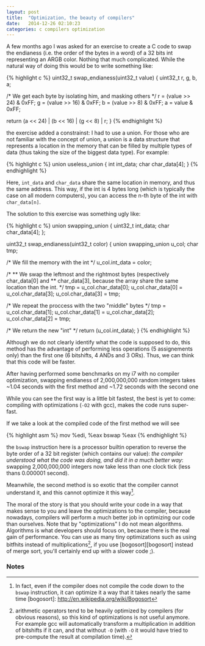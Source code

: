 ```yaml
---
layout: post
title:  "Optimization, the beauty of compilers"
date:   2014-12-26 02:10:23
categories: c compilers optimization
---
```


A few months ago I was asked for an exercise to create a C code to swap the
endianess (i.e. the order of the bytes in a word) of a 32 bits int representing
an ARGB color.
Nothing that much complicated. While the natural way of doing this would be
to write something like:

{% highlight c %}
uint32_t swap_endianess(uint32_t value)
{
  uint32_t r, g, b, a;

  /* We get each byte by isolating him, and masking others */
  r = (value >> 24) & 0xFF;
  g = (value >> 16) & 0xFF;
  b = (value >>  8) & 0xFF;
  a =  value        & 0xFF;

  return (a << 24) | (b << 16) | (g << 8) | r;
}
{% endhighlight %}

the exercise added a constrainst: I had to use a union. For those who are
not familiar with the concept of union, a union is a data structure that
represents a location in the memory that can be filled by multiple types
of data (thus taking the size of the biggest data type). For example:

{% highlight c %}
union	useless_union
{
  int	int_data;
  char	char_data[4];
}
{% endhighlight %}

Here, `int_data` and `char_data` share the same location in memory, and thus
the same address. This way, if the int is 4 bytes long (which is typically
the case on all modern computers), you can access the n-th byte of the int
with `char_data[n]`.

The solution to this exercise was something ugly like:

{% highlight c %}
union	swapping_union
{
  uint32_t	int_data;
  char		char_data[4];
};

uint32_t	swap_endianess(uint32_t color)
{
  union swapping_union	u_col;
  char			tmp;

  /* We fill the memory with the int */
  u_col.int_data = color;

  /*
  ** We swap the leftmost and the rightmost bytes (respectively char_data[0] and
  ** char_data[3], because the array share the same location than the int.
  */
  tmp = u_col.char_data[0];
  u_col.char_data[0] = u_col.char_data[3];
  u_col.char_data[3] = tmp;

  /* We repeat the proccess with the two "middle" bytes */
  tmp = u_col.char_data[1];
  u_col.char_data[1] = u_col.char_data[2];
  u_col.char_data[2] = tmp;

  /* We return the new "int" */
  return (u_col.int_data);
}
{% endhighlight %}

Although we do not clearly identify what the code is supposed to do,
this method has the advantage of performing less operations (5 assignements only)
than the first one (6 bitshifts, 4 ANDs and 3 ORs). Thus, we can think that this
code will be faster.

After having performed some benchmarks on my i7 with no compiler optimization,
swapping endianess of 2,000,000,000 random integers takes ~1.04 seconds with the
first method and ~1.72 seconds with the second one

While you can see the first way is a little bit fastest, the best is yet to come:
compiling with optimizations (`-O2` with gcc), makes the code runs super-fast.

If we take a look at the compiled code of the first method we will see

{% highlight asm %}
mov	%edi, %eax
bswap	%eax
{% endhighlight %}

the `bswap` instruction here is a processor builtin operation to reverse the byte
order of a 32 bit register (which contains our value): *the compiler understood
what the code was doing, and did it in a much better way*: swapping 2,000,000,000
integers now take less than one clock tick (less thans 0.000001 second).

Meanwhile, the second method is so exotic that the compiler cannot understand it,
and this cannot optimize it this way[^2].

The moral of the story is that you should write your code in a way that makes sense
to you and leave the optimizations to the compiler, because nowadays, compilers
will perform a much better job in optimizing our code than ourselves.
Note that by "optimizations" I do not mean algorithms. Algorithms is what developers
should focus on, because there is the real gain of performance. You can use
as many tiny optimizations such as using bitfhits instead of multiplications[^1], if you
use [bogosort][bogosort] instead of merge sort, you'll certainly end up with a slower code ;).

### Notes

[^1]: arithmetic operators tend to be heavily optimized by compilers (for obvious reasons), so this kind of optimizations is not useful anymore. For example gcc will automatically transform a multiplication in addition of bitshifts if it can, and that without `-O` (with `-O` it would have tried to pre-compute the result at compilation time).
[^2]: In fact, even if the compiler does not compile the code down to the `bswap` instruction, it can optimize it a way that it takes nearly the same time
[bogosort]: http://en.wikipedia.org/wiki/Bogosort
